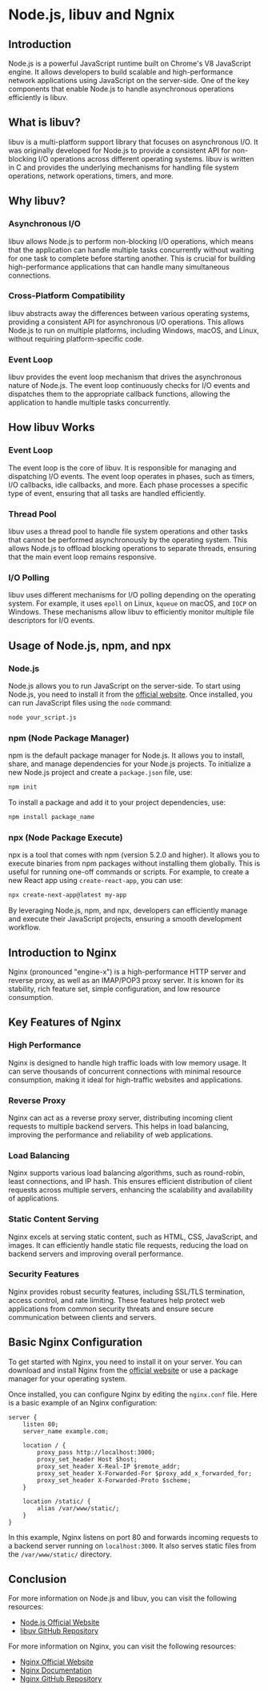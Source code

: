 # Node.js, libuv and Ngnix

## Introduction

Node.js is a powerful JavaScript runtime built on Chrome's V8 JavaScript engine. It allows developers to build scalable and high-performance network applications using JavaScript on the server-side. One of the key components that enable Node.js to handle asynchronous operations efficiently is libuv.

## What is libuv?

libuv is a multi-platform support library that focuses on asynchronous I/O. It was originally developed for Node.js to provide a consistent API for non-blocking I/O operations across different operating systems. libuv is written in C and provides the underlying mechanisms for handling file system operations, network operations, timers, and more.

## Why libuv?

### Asynchronous I/O

libuv allows Node.js to perform non-blocking I/O operations, which means that the application can handle multiple tasks concurrently without waiting for one task to complete before starting another. This is crucial for building high-performance applications that can handle many simultaneous connections.

### Cross-Platform Compatibility

libuv abstracts away the differences between various operating systems, providing a consistent API for asynchronous I/O operations. This allows Node.js to run on multiple platforms, including Windows, macOS, and Linux, without requiring platform-specific code.

### Event Loop

libuv provides the event loop mechanism that drives the asynchronous nature of Node.js. The event loop continuously checks for I/O events and dispatches them to the appropriate callback functions, allowing the application to handle multiple tasks concurrently.

## How libuv Works

### Event Loop

The event loop is the core of libuv. It is responsible for managing and dispatching I/O events. The event loop operates in phases, such as timers, I/O callbacks, idle callbacks, and more. Each phase processes a specific type of event, ensuring that all tasks are handled efficiently.

### Thread Pool

libuv uses a thread pool to handle file system operations and other tasks that cannot be performed asynchronously by the operating system. This allows Node.js to offload blocking operations to separate threads, ensuring that the main event loop remains responsive.

### I/O Polling

libuv uses different mechanisms for I/O polling depending on the operating system. For example, it uses `epoll` on Linux, `kqueue` on macOS, and `IOCP` on Windows. These mechanisms allow libuv to efficiently monitor multiple file descriptors for I/O events.

## Usage of Node.js, npm, and npx

### Node.js

Node.js allows you to run JavaScript on the server-side. To start using Node.js, you need to install it from the [official website](https://nodejs.org/). Once installed, you can run JavaScript files using the `node` command:

```sh
node your_script.js
```

### npm (Node Package Manager)

npm is the default package manager for Node.js. It allows you to install, share, and manage dependencies for your Node.js projects. To initialize a new Node.js project and create a `package.json` file, use:

```sh
npm init
```

To install a package and add it to your project dependencies, use:

```sh
npm install package_name
```

### npx (Node Package Execute)

npx is a tool that comes with npm (version 5.2.0 and higher). It allows you to execute binaries from npm packages without installing them globally. This is useful for running one-off commands or scripts. For example, to create a new React app using `create-react-app`, you can use:

```sh
npx create-next-app@latest my-app
```

By leveraging Node.js, npm, and npx, developers can efficiently manage and execute their JavaScript projects, ensuring a smooth development workflow.

## Introduction to Nginx

Nginx (pronounced "engine-x") is a high-performance HTTP server and reverse proxy, as well as an IMAP/POP3 proxy server. It is known for its stability, rich feature set, simple configuration, and low resource consumption.

## Key Features of Nginx

### High Performance

Nginx is designed to handle high traffic loads with low memory usage. It can serve thousands of concurrent connections with minimal resource consumption, making it ideal for high-traffic websites and applications.

### Reverse Proxy

Nginx can act as a reverse proxy server, distributing incoming client requests to multiple backend servers. This helps in load balancing, improving the performance and reliability of web applications.

### Load Balancing

Nginx supports various load balancing algorithms, such as round-robin, least connections, and IP hash. This ensures efficient distribution of client requests across multiple servers, enhancing the scalability and availability of applications.

### Static Content Serving

Nginx excels at serving static content, such as HTML, CSS, JavaScript, and images. It can efficiently handle static file requests, reducing the load on backend servers and improving overall performance.

### Security Features

Nginx provides robust security features, including SSL/TLS termination, access control, and rate limiting. These features help protect web applications from common security threats and ensure secure communication between clients and servers.

## Basic Nginx Configuration

To get started with Nginx, you need to install it on your server. You can download and install Nginx from the [official website](https://nginx.org/) or use a package manager for your operating system.

Once installed, you can configure Nginx by editing the `nginx.conf` file. Here is a basic example of an Nginx configuration:

```nginx
server {
    listen 80;
    server_name example.com;

    location / {
        proxy_pass http://localhost:3000;
        proxy_set_header Host $host;
        proxy_set_header X-Real-IP $remote_addr;
        proxy_set_header X-Forwarded-For $proxy_add_x_forwarded_for;
        proxy_set_header X-Forwarded-Proto $scheme;
    }

    location /static/ {
        alias /var/www/static/;
    }
}
```

In this example, Nginx listens on port 80 and forwards incoming requests to a backend server running on `localhost:3000`. It also serves static files from the `/var/www/static/` directory.

## Conclusion

For more information on Node.js and libuv, you can visit the following resources:

- [Node.js Official Website](https://nodejs.org/)
- [libuv GitHub Repository](https://github.com/libuv/libuv)

For more information on Nginx, you can visit the following resources:

- [Nginx Official Website](https://nginx.org/)
- [Nginx Documentation](https://nginx.org/en/docs/)
- [Nginx GitHub Repository](https://github.com/nginx/nginx)
